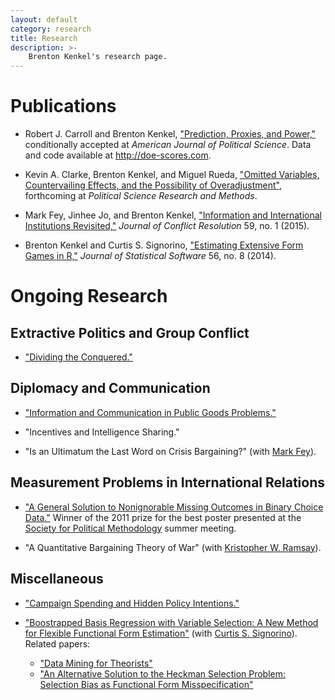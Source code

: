 ```yaml
---
layout: default
category: research
title: Research
description: >-
    Brenton Kenkel's research page.
---
```


# Publications

* Robert J. Carroll and Brenton Kenkel, ["Prediction, Proxies, and Power,"](data/doe.pdf) conditionally accepted at *American Journal of Political Science*.  Data and code available at <http://doe-scores.com>.

* Kevin A. Clarke, Brenton Kenkel, and Miguel Rueda, ["Omitted Variables, Countervailing Effects, and the Possibility of Overadjustment"](https://www.rochester.edu/college/psc/clarke/MissProp.pdf), forthcoming at *Political Science Research and Methods*.

* Mark Fey, Jinhee Jo, and Brenton Kenkel, ["Information and International Institutions Revisited,"](http://dx.doi.org/10.1177/0022002713503285) *Journal of Conflict Resolution* 59, no. 1 (2015).

* Brenton Kenkel and Curtis S. Signorino, ["Estimating Extensive Form Games in R,"](http://www.jstatsoft.org/v56/i08) *Journal of Statistical Software* 56, no. 8 (2014).


# Ongoing Research

## Extractive Politics and Group Conflict

* ["Dividing the Conquered."](data/divconq.pdf)


## Diplomacy and Communication

* ["Information and Communication in Public Goods Problems."](data/talk.pdf)

* "Incentives and Intelligence Sharing."

* "Is an Ultimatum the Last Word on Crisis Bargaining?" (with [Mark Fey](https://www.rochester.edu/college/faculty/markfey/index.html)).


## Measurement Problems in International Relations

* ["A General Solution to Nonignorable Missing Outcomes in Binary Choice Data."](data/idlogit.pdf)  Winner of the 2011 prize for the best poster presented at the [Society for Political Methodology](http://polmeth.wustl.edu) summer meeting.

* "A Quantitative Bargaining Theory of War" (with [Kristopher W. Ramsay](http://scholar.princeton.edu/kramsay/home)).


## Miscellaneous

* ["Campaign Spending and Hidden Policy Intentions."](data/valence.pdf)

* ["Boostrapped Basis Regression with Variable Selection: A New Method for Flexible Functional Form Estimation"](http://bkenkel.com/data/basics.pdf) (with [Curtis S. Signorino](https://www.rochester.edu/college/psc/signorino/)).  Related papers:
    * ["Data Mining for Theorists"](http://polmeth.wustl.edu/mediaDetail.php?docId=1278)
    * ["An Alternative Solution to the Heckman Selection Problem: Selection Bias as Functional Form Misspecification"](http://polmeth.wustl.edu/mediaDetail.php?docId=1359)
